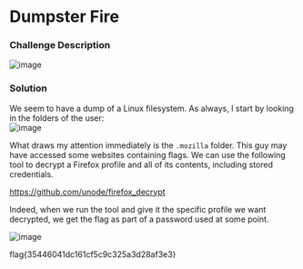 # Dumpster Fire

### Challenge Description
![image](https://github.com/LazyTitan33/CTF-Writeups/assets/80063008/2481bf41-98db-4c7b-8456-cc394ed1bc06)

### Solution
We seem to have a dump of a Linux filesystem. As always, I start by looking in the folders of the user:  
![image](https://github.com/LazyTitan33/CTF-Writeups/assets/80063008/80f9e908-807a-43ea-80d2-ebc72f2974be)

What draws my attention immediately is the `.mozilla` folder. This guy may have accessed some websites containing flags. We can use the following tool to decrypt a Firefox profile and all of its contents, including stored credentials.

https://github.com/unode/firefox_decrypt

Indeed, when we run the tool and give it the specific profile we want decrypted, we get the flag as part of a password used at some point.

![image](https://github.com/LazyTitan33/CTF-Writeups/assets/80063008/a1ad4009-ec68-451f-9d91-f69e578d152b)

flag{35446041dc161cf5c9c325a3d28af3e3}
